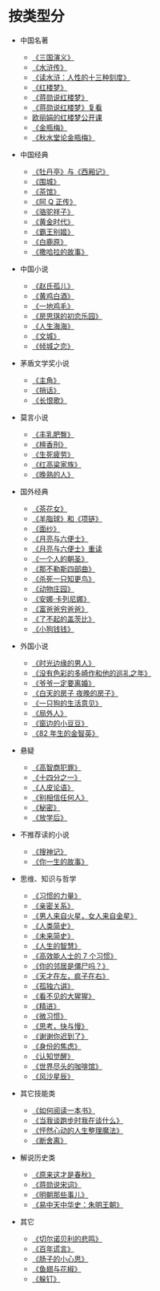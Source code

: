 # 按类型分

- 中国名著

  - [《三国演义》](/read/《三国演义》.md)
  - [《水浒传》](/read/《水浒传》.md)
  - [《读水浒：人性的十三种刻度》](/read/《读水浒：人性的十三种刻度》)
  - [《红楼梦》](/read/《红楼梦》.md)
  - [《蒋勋说红楼梦》](/read/《蒋勋说红楼梦》.md)
  - [《蒋勋说红楼梦》复看](/read/《蒋勋说红楼梦》复看.md)
  - [欧丽娟的红楼梦公开课](/read/欧丽娟的红楼梦公开课.md)
  - [《金瓶梅》](/read/《金瓶梅》.md)
  - [《秋水堂论金瓶梅》](/read/《秋水堂论金瓶梅》.md)

- 中国经典

  - [《牡丹亭》与《西厢记》](/read/《牡丹亭》与《西厢记》.md)
  - [《围城》](/read/《围城》.md)
  - [《茶馆》](/read/《茶馆》.md)
  - [《阿 Q 正传》](/read/《阿Q正传》.md)
  - [《骆驼祥子》](/read/《骆驼祥子》.md)
  - [《黄金时代》](/read/《黄金时代》.md)
  - [《霸王别姬》](/read/《霸王别姬》.md)
  - [《白鹿原》](/read/《白鹿原》.md)
  - [《撒哈拉的故事》](/read/《撒哈拉的故事》.md)

- 中国小说

  - [《赵氏孤儿》](/read/《赵氏孤儿》.md)
  - [《黄鸡白酒》](/read/《黄鸡白酒》.md)
  - [《一地鸡毛》](/read/《一地鸡毛》.md)
  - [《房思琪的初恋乐园》](/read/《房思琪的初恋乐园》.md)
  - [《人生海海》](/read/《人生海海》.md)
  - [《文城》](/docs/read/《文城》.md)
  - [《倾城之恋》](/docs/read/《倾城之恋》.md)

- 茅盾文学奖小说

  - [《主角》](/read/《主角》.md)
  - [《捎话》](/read/《捎话》.md)
  - [《长恨歌》](/read/《长恨歌》.md)

- 莫言小说

  - [《丰乳肥臀》](/read/《丰乳肥臀》.md)
  - [《檀香刑》](/read/《檀香刑》.md)
  - [《生死疲劳》](/read/《生死疲劳》.md)
  - [《红高粱家族》](/read/《红高粱家族》.md)
  - [《晚熟的人》](/read/《晚熟的人》.md)

- 国外经典

  - [《茶花女》](/read/《茶花女》.md)
  - [《羊脂球》和《项链》](/read/《羊脂球》和《项链》.md)
  - [《面纱》](/read/《面纱》.md)
  - [《月亮与六便士》](/read/《月亮与六便士》.md)
  - [《月亮与六便士》重读](/read/《月亮与六便士》重读.md)
  - [《一个人的朝圣》](/read/《一个人的朝圣》.md)
  - [《那不勒斯四部曲》](/read/《那不勒斯四部曲》.md)
  - [《杀死一只知更鸟》](/read/《杀死一只知更鸟》.md)
  - [《动物庄园》](/read/《动物庄园》.md)
  - [《安娜·卡列尼娜》](/read/《安娜·卡列尼娜》.md)
  - [《富爸爸穷爸爸》](/read/《富爸爸穷爸爸》.md)
  - [《了不起的盖茨比》](/read/《了不起的盖茨比》.md)
  - [《小狗钱钱》](/read/《小狗钱钱》.md)

- 外国小说

  - [《时光边缘的男人》](/read/《时光边缘的男人》.md)
  - [《没有色彩的多崎作和他的巡礼之年》](/read/《没有色彩的多崎作和他的巡礼之年》.md)
  - [《爷爷一定要离婚》](/read/《爷爷一定要离婚》.md)
  - [《白天的房子 夜晚的房子》](/read/《白天的房子夜晚的房子》.md)
  - [《一只狗的生活意见》](/read/《一只狗的生活意见》.md)
  - [《局外人》](/read/《局外人》.md)
  - [《窗边的小豆豆》](/read/《窗边的小豆豆》.md)
  - [《82 年生的金智英》](/read/《82年生的金智英》.md)

- 悬疑

  - [《高智商犯罪》](/read/《高智商犯罪》.md)
  - [《十四分之一》](/read/《十四分之一》.md)
  - [《人皮论语》](/read/《人皮论语》.md)
  - [《别相信任何人》](/read/《别相信任何人》.md)
  - [《秘密》](/read/《秘密》.md)
  - [《放学后》](/read/《放学后》.md)

- 不推荐读的小说

  - [《搜神记》](/read/《搜神记》.md)
  - [《你一生的故事》](/read/《你一生的故事》.md)

- 思维、知识与哲学

  - [《习惯的力量》](/read/《习惯的力量》.md)
  - [《亲密关系》](/read/《亲密关系》.md)
  - [《男人来自火星，女人来自金星》](/read/《男人来自火星，女人来自金星》.md)
  - [《人类简史》](/read/《人类简史》.md)
  - [《未来简史》](/read/《未来简史》.md)
  - [《人生的智慧》](/read/《人生的智慧》.md)
  - [《高效能人士的 7 个习惯》](/read/《高效能人士的7个习惯》.md)
  - [《你的邻居是僵尸吗？》](/read/《你的邻居是僵尸吗？》.md)
  - [《天才在左，疯子在右》](/read/《天才在左，疯子在右》.md)
  - [《孤独六讲》](/read/《孤独六讲》.md)
  - [《看不见的大猩猩》](/read/《看不见的大猩猩》.md)
  - [《精进》](/read/《精进》笔记.md)
  - [《微习惯》](/read/《微习惯》.md)
  - [《思考，快与慢》](/read/《思考，快与慢》.md)
  - [《谢谢你迟到了》](/read/《谢谢你迟到了》.md)
  - [《身份的焦虑》](/read/《身份的焦虑》.md)
  - [《认知觉醒》](/read/《认知觉醒》.md)
  - [《世界尽头的咖啡馆》](/read/《世界尽头的咖啡馆》.md)
  - [《风沙星辰》](/read/《风沙星辰》.md)

- 其它技能类

  - [《如何阅读一本书》](/read/《如何阅读一本书》.md)
  - [《当我谈跑步时我在谈什么》](/read/《当我谈跑步时我在谈什么》.md)
  - [《怦然心动的人生整理魔法》](/read/《怦然心动的人生整理魔法》.md)
  - [《断舍离》](/read/《断舍离》.md)

- 解说历史类

  - [《原来这才是春秋》](/read/《原来这才是春秋》.md)
  - [《蒋勋说宋词》](/read/《蒋勋说宋词》.md)
  - [《明朝那些事儿》](/read/《明朝那些事儿》.md)
  - [《易中天中华史：朱明王朝》](/docs/read/《易中天中华史：朱明王朝》.md)

- 其它
  - [《切尔诺贝利的悲鸣》](/read/《切尔诺贝利的悲鸣》.md)
  - [《百年谎言》](/read/《百年谎言》.md)
  - [《肠子的小心思》](/read/《肠子的小心思》.md)
  - [《鱼翅与花椒》](/read/《鱼翅与花椒》.md)
  - [《躲钉》](/read/《躲钉》.md)

